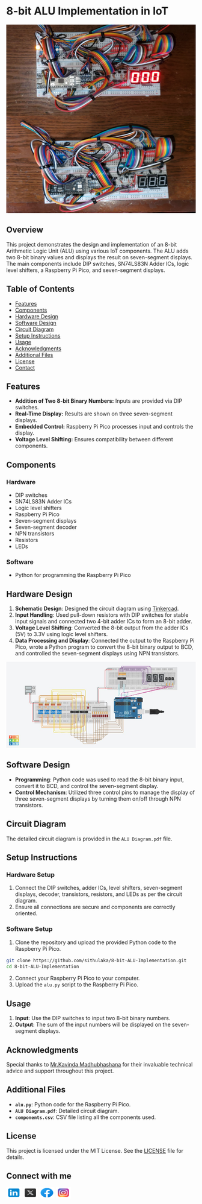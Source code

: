 # 8-bit ALU Implementation in IoT

<img src="Image/Alu.png" alt="8-bit ALU" width="700" height="500">

## Overview
This project demonstrates the design and implementation of an 8-bit Arithmetic Logic Unit (ALU) using various IoT components. The ALU adds two 8-bit binary values and displays the result on seven-segment displays. The main components include DIP switches, SN74LS83N Adder ICs, logic level shifters, a Raspberry Pi Pico, and seven-segment displays.

## Table of Contents
- [Features](#features)
- [Components](#components)
- [Hardware Design](#hardware-design)
- [Software Design](#software-design)
- [Circuit Diagram](#circuit-diagram)
- [Setup Instructions](#setup-instructions)
- [Usage](#usage)
- [Acknowledgments](#acknowledgments)
- [Additional Files](#additional-files)
- [License](#license)
- [Contact](#connect-with-me)

## Features
- **Addition of Two 8-bit Binary Numbers:** Inputs are provided via DIP switches.
- **Real-Time Display:** Results are shown on three seven-segment displays.
- **Embedded Control:** Raspberry Pi Pico processes input and controls the display.
- **Voltage Level Shifting:** Ensures compatibility between different components.

## Components
### Hardware
- DIP switches
- SN74LS83N Adder ICs
- Logic level shifters
- Raspberry Pi Pico
- Seven-segment displays
- Seven-segment decoder
- NPN transistors
- Resistors
- LEDs

### Software
- Python for programming the Raspberry Pi Pico

## Hardware Design
1. **Schematic Design**: Designed the circuit diagram using [Tinkercad](https://www.tinkercad.com/things/0uAzScpMNXA).
2. **Input Handling**: Used pull-down resistors with DIP switches for stable input signals and connected two 4-bit adder ICs to form an 8-bit adder.
3. **Voltage Level Shifting**: Converted the 8-bit output from the adder ICs (5V) to 3.3V using logic level shifters.
4. **Data Processing and Display**: Connected the output to the Raspberry Pi Pico, wrote a Python program to convert the 8-bit binary output to BCD, and controlled the seven-segment displays using NPN transistors.

![Tinkercad Design](Image/Tinkercard.png)

## Software Design
- **Programming**: Python code was used to read the 8-bit binary input, convert it to BCD, and control the seven-segment display.
- **Control Mechanism**: Utilized three control pins to manage the display of three seven-segment displays by turning them on/off through NPN transistors.

## Circuit Diagram
The detailed circuit diagram is provided in the `ALU Diagram.pdf` file.

## Setup Instructions
### Hardware Setup
1. Connect the DIP switches, adder ICs, level shifters, seven-segment displays, decoder, transistors, resistors, and LEDs as per the circuit diagram.
2. Ensure all connections are secure and components are correctly oriented.

### Software Setup
1. Clone the repository and upload the provided Python code to the Raspberry Pi Pico.

```bash
git clone https://github.com/sithulaka/8-bit-ALU-Implementation.git
cd 8-bit-ALU-Implementation
```

2. Connect your Raspberry Pi Pico to your computer.
3. Upload the `alu.py` script to the Raspberry Pi Pico.

## Usage
1. **Input**: Use the DIP switches to input two 8-bit binary numbers.
2. **Output**: The sum of the input numbers will be displayed on the seven-segment displays.

## Acknowledgments
Special thanks to [Mr.Kavinda Madhubhashana](https://www.linkedin.com/in/kavinda-madhubhashana-8852b5234/) for their invaluable technical advice and support throughout this project.

## Additional Files
- **`alu.py`**: Python code for the Raspberry Pi Pico.
- **`ALU Diagram.pdf`**: Detailed circuit diagram.
- **`components.csv`**: CSV file listing all the components used.

## License
This project is licensed under the MIT License. See the [LICENSE](LICENSE) file for details.

## Connect with me
<p align="left">
<a href="https://linkedin.com/in/sithulaka" target="blank"><img align="center" src="https://github.com/sithulaka/sithulaka/blob/main/image/icon/linked-in-alt.svg" alt="sithulaka" height="30" width="40" /></a>
<a href="https://twitter.com/sithulaka" target="blank"><img align="center" src="https://github.com/sithulaka/sithulaka/blob/main/image/icon/twitter.svg" alt="sithulaka" height="30" width="40" /></a>
<a href="https://fb.com/senithu.sithulaka.7" target="blank"><img align="center" src="https://github.com/sithulaka/sithulaka/blob/main/image/icon/facebook.svg" alt="sithulaka" height="30" width="40" /></a>
<a href="https://instagram.com/_sithulaka_" target="blank"><img align="center" src="https://github.com/sithulaka/sithulaka/blob/main/image/icon/instagram.svg" alt="sithulaka" height="30" width="40" /></a>
<!-- <a href="https://discord.gg/ugdvth5b6H" target="blank"><img align="center" src="https://github.com/sithulaka/sithulaka/blob/main/image/icon/discord.svg" alt="sithulaka" height="30" width="40" /></a> -->
</p><br>
